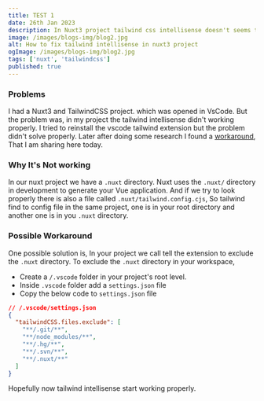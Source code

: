 ```yaml
---
title: TEST 1
date: 26th Jan 2023
description: In Nuxt3 project tailwind css intellisense doesn't seems to work properly. In this blog I will share a workaround to fix this issue.
image: /images/blogs-img/blog2.jpg
alt: How to fix tailwind intellisense in nuxt3 project
ogImage: /images/blogs-img/blog2.jpg
tags: ['nuxt', 'tailwindcss']
published: true
---
```


### Problems

I had a Nuxt3 and TailwindCSS project. which was opened in VsCode. But the problem was, in my project the tailwind intellisense didn't working properly. I tried to reinstall the vscode tailwind extension but the problem didn't solve properly. Later after doing some research I found a [workaround](https://github.com/tailwindlabs/tailwindcss-intellisense/issues/663#issuecomment-1316788128), That I am sharing here today.

### Why It's Not working

In our nuxt project we have a `.nuxt` directory. Nuxt uses the `.nuxt/` directory in development to generate your Vue application. And if we try to look properly there is also a file called `.nuxt/tailwind.config.cjs`, So tailwind find to config file in the same project, one is in your root directory and another one is in you `.nuxt` directory.

### Possible Workaround

One possible solution is, In your project we call tell the extension to exclude the `.nuxt` directory. To exclude the `.nuxt` directory in your workspace,

- Create a `/.vscode` folder in your project's root level.
- Inside `.vscode` folder add a `settings.json` file
- Copy the below code to `settings.json` file

```json
// /.vscode/settings.json
{
  "tailwindCSS.files.exclude": [
    "**/.git/**",
    "**/node_modules/**",
    "**/.hg/**",
    "**/.svn/**",
    "**/.nuxt/**"
  ]
}
```

Hopefully now tailwind intellisense start working properly.
